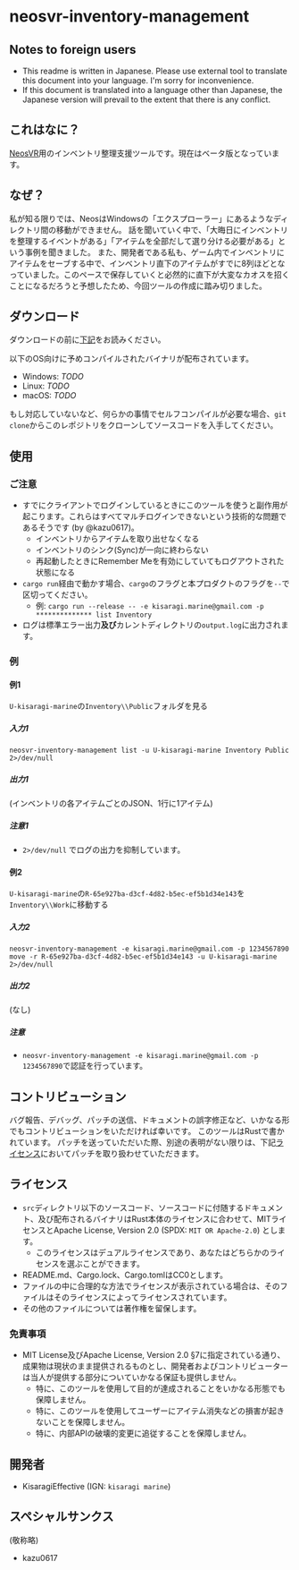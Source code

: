 # neosvr-inventory-management
## Notes to foreign users
* This readme is written in Japanese. Please use external tool to translate this document into your language. I'm sorry for inconvenience.
* If this document is translated into a language other than Japanese, the Japanese version will prevail to the extent that there is any conflict.

## これはなに？
[NeosVR](https://neos.com)用のインベントリ整理支援ツールです。現在はベータ版となっています。

## なぜ？
私が知る限りでは、NeosはWindowsの「エクスプローラー」にあるようなディレクトリ間の移動ができません。
話を聞いていく中で、「大晦日にインベントリを整理するイベントがある」「アイテムを全部だして選り分ける必要がある」という事例を聞きました。
また、開発者である私も、ゲーム内でインベントリにアイテムをセーブする中で、インベントリ直下のアイテムがすでに8列ほどとなっていました。このペースで保存していくと必然的に直下が大変なカオスを招くことになるだろうと予想したため、今回ツールの作成に踏み切りました。

## ダウンロード
ダウンロードの前に[下記](#ライセンス)をお読みください。

以下のOS向けに予めコンパイルされたバイナリが配布されています。
* Windows: *TODO*
* Linux: *TODO*
* macOS: *TODO*

もし対応していないなど、何らかの事情でセルフコンパイルが必要な場合、`git clone`からこのレポジトリをクローンしてソースコードを入手してください。

## 使用
### ご注意
* すでにクライアントでログインしているときにこのツールを使うと副作用が起こります。これらはすべてマルチログインできないという技術的な問題であるそうです (by @kazu0617)。
  * インベントリからアイテムを取り出せなくなる
  * インベントリのシンク(Sync)が一向に終わらない
  * 再起動したときにRemember Meを有効にしていてもログアウトされた状態になる
* `cargo run`経由で動かす場合、`cargo`のフラグと本プロダクトのフラグを`--`で区切ってください。
  * 例: `cargo run --release -- -e kisaragi.marine@gmail.com -p ************** list Inventory`
* ログは標準エラー出力**及び**カレントディレクトリの`output.log`に出力されます。

### 例
#### 例1
`U-kisaragi-marine`の`Inventory\\Public`フォルダを見る

##### 入力1
```shell
neosvr-inventory-management list -u U-kisaragi-marine Inventory Public 2>/dev/null
```

##### 出力1
(インベントリの各アイテムごとのJSON、1行に1アイテム)

##### 注意1
* `2>/dev/null` でログの出力を抑制しています。

#### 例2
`U-kisaragi-marine`の`R-65e927ba-d3cf-4d82-b5ec-ef5b1d34e143`を`Inventory\\Work`に移動する

##### 入力2
```shell
neosvr-inventory-management -e kisaragi.marine@gmail.com -p 1234567890 move -r R-65e927ba-d3cf-4d82-b5ec-ef5b1d34e143 -u U-kisaragi-marine 2>/dev/null
```

##### 出力2
(なし)

##### 注意
* `neosvr-inventory-management -e kisaragi.marine@gmail.com -p 1234567890`で認証を行っています。

## コントリビューション
バグ報告、デバッグ、パッチの送信、ドキュメントの誤字修正など、いかなる形でもコントリビューションをいただければ幸いです。
このツールはRustで書かれています。
パッチを送っていただいた際、別途の表明がない限りは、下記[ライセンス](#ライセンス)においてパッチを取り扱わせていただきます。

## ライセンス
* `src`ディレクトリ以下のソースコード、ソースコードに付随するドキュメント、及び配布されるバイナリはRust本体のライセンスに合わせて、MITライセンスとApache License, Version 2.0 (SPDX: `MIT OR Apache-2.0`) とします。
  * このライセンスはデュアルライセンスであり、あなたはどちらかのライセンスを選ぶことができます。
* README.md、Cargo.lock、Cargo.tomlはCC0とします。
* ファイルの中に合理的な方法でライセンスが表示されている場合は、そのファイルはそのライセンスによってライセンスされています。
* その他のファイルについては著作権を留保します。

### 免責事項
* MIT License及びApache License, Version 2.0 §7に指定されている通り、成果物は現状のまま提供されるものとし、開発者およびコントリビューターは当人が提供する部分についていかなる保証も提供しません。
  * 特に、このツールを使用して目的が達成されることをいかなる形態でも保障しません。
  * 特に、このツールを使用してユーザーにアイテム消失などの損害が起きないことを保障しません。
  * 特に、内部APIの破壊的変更に追従することを保障しません。

## 開発者
* KisaragiEffective (IGN: `kisaragi marine`)

## スペシャルサンクス
(敬称略)
* kazu0617
